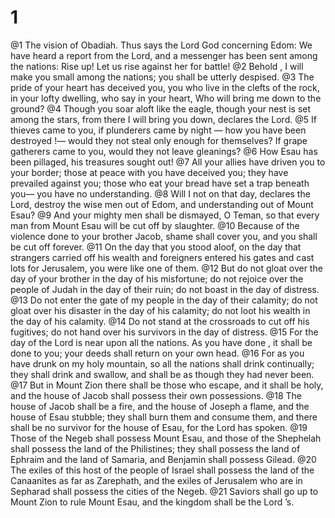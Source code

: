 # 1
@1 The vision of Obadiah. Thus says the Lord God concerning Edom: We have heard a report from the Lord, and a messenger has been sent among the nations: Rise up! Let us rise against her for battle!
@2 Behold , I will make you small among the nations; you shall be utterly despised.
@3 The pride of your heart has deceived you, you who live in the clefts of the rock, in your lofty dwelling, who say in your heart, Who will bring me down to the ground?
@4 Though you soar aloft like the eagle, though your nest is set among the stars, from there I will bring you down, declares the Lord.
@5 If thieves came to you, if plunderers came by night — how you have been destroyed !— would they not steal only enough for themselves? If grape gatherers came to you, would they not leave gleanings?
@6 How Esau has been pillaged, his treasures sought out!
@7 All your allies have driven you to your border; those at peace with you have deceived you; they have prevailed against you; those who eat your bread have set a trap beneath you— you have no understanding.
@8 Will I not on that day, declares the Lord, destroy the wise men out of Edom, and understanding out of Mount Esau?
@9 And your mighty men shall be dismayed, O Teman, so that every man from Mount Esau will be cut off by slaughter.
@10 Because of the violence done to your brother Jacob, shame shall cover you, and you shall be cut off forever.
@11 On the day that you stood aloof, on the day that strangers carried off his wealth and foreigners entered his gates and cast lots for Jerusalem, you were like one of them.
@12 But do not gloat over the day of your brother in the day of his misfortune; do not rejoice over the people of Judah in the day of their ruin; do not boast in the day of distress.
@13 Do not enter the gate of my people in the day of their calamity; do not gloat over his disaster in the day of his calamity; do not loot his wealth in the day of his calamity.
@14 Do not stand at the crossroads to cut off his fugitives; do not hand over his survivors in the day of distress.
@15 For the day of the Lord is near upon all the nations. As you have done , it shall be done to you; your deeds shall return on your own head.
@16 For as you have drunk on my holy mountain, so all the nations shall drink continually; they shall drink and swallow, and shall be as though they had never been.
@17 But in Mount Zion there shall be those who escape, and it shall be holy, and the house of Jacob shall possess their own possessions.
@18 The house of Jacob shall be a fire, and the house of Joseph a flame, and the house of Esau stubble; they shall burn them and consume them, and there shall be no survivor for the house of Esau, for the Lord has spoken.
@19 Those of the Negeb shall possess Mount Esau, and those of the Shephelah shall possess the land of the Philistines; they shall possess the land of Ephraim and the land of Samaria, and Benjamin shall possess Gilead.
@20 The exiles of this host of the people of Israel shall possess the land of the Canaanites as far as Zarephath, and the exiles of Jerusalem who are in Sepharad shall possess the cities of the Negeb.
@21 Saviors shall go up to Mount Zion to rule Mount Esau, and the kingdom shall be the Lord ’s.

